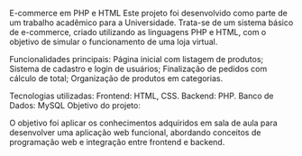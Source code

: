 E-commerce em PHP e HTML
Este projeto foi desenvolvido como parte de um trabalho acadêmico para a Universidade. Trata-se de um sistema básico de e-commerce, criado utilizando as linguagens PHP e HTML, com o objetivo de simular o funcionamento de uma loja virtual.

Funcionalidades principais:
Página inicial com listagem de produtos;
Sistema de cadastro e login de usuários;
Finalização de pedidos com cálculo de total;
Organização de produtos em categorias.

Tecnologias utilizadas:
Frontend: HTML, CSS.
Backend: PHP.
Banco de Dados: MySQL
Objetivo do projeto:

O objetivo foi aplicar os conhecimentos adquiridos em sala de aula para desenvolver uma aplicação web funcional, abordando conceitos de programação web e integração entre frontend e backend.
